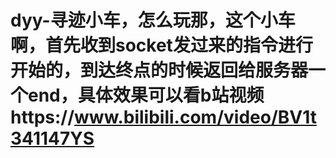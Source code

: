 # dyy-寻迹小车，怎么玩那，这个小车啊，首先收到socket发过来的指令进行开始的，到达终点的时候返回给服务器一个end，具体效果可以看b站视频https://www.bilibili.com/video/BV1t341147YS
